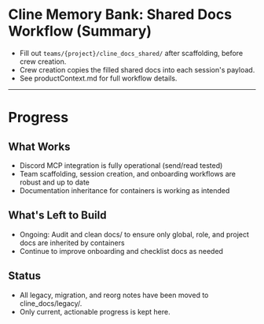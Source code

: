 # Cline Memory Bank: Shared Docs Workflow (Summary)

- Fill out `teams/{project}/cline_docs_shared/` after scaffolding, before crew creation.
- Crew creation copies the filled shared docs into each session's payload.
- See productContext.md for full workflow details.

---

# Progress

## What Works
- Discord MCP integration is fully operational (send/read tested)
- Team scaffolding, session creation, and onboarding workflows are robust and up to date
- Documentation inheritance for containers is working as intended

## What's Left to Build
- Ongoing: Audit and clean docs/ to ensure only global, role, and project docs are inherited by containers
- Continue to improve onboarding and checklist docs as needed

## Status
- All legacy, migration, and reorg notes have been moved to cline_docs/legacy/.
- Only current, actionable progress is kept here. 